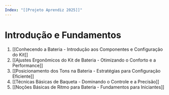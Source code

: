 ```yaml
---
Index: "[[Projeto Aprendiz 2025]]"
---
```

# Introdução e Fundamentos
1. [[Conhecendo a Bateria - Introdução aos Componentes e Configuração do Kit]]
2. [[Ajustes Ergonômicos do Kit de Bateria - Otimizando o  Conforto e a Performance]]
3. [[Posicionamento dos Tons na Bateria - Estratégias para Configuração Eficiente]]
4. [[Técnicas Básicas de Baqueta - Dominando o Controle e a Precisão]]
5. [[Noções Básicas de Ritmo para Bateria - Fundamentos para Iniciantes]]

